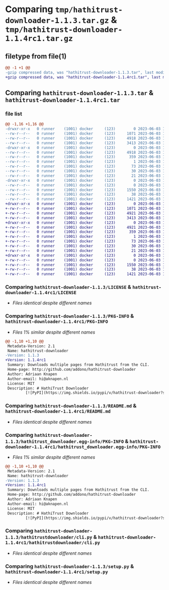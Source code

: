 # Comparing `tmp/hathitrust-downloader-1.1.3.tar.gz` & `tmp/hathitrust-downloader-1.1.4rc1.tar.gz`

## filetype from file(1)

```diff
@@ -1 +1 @@
-gzip compressed data, was "hathitrust-downloader-1.1.3.tar", last modified: Sat Jun  3 10:58:40 2023, max compression
+gzip compressed data, was "hathitrust-downloader-1.1.4rc1.tar", last modified: Sat Jun  3 11:01:39 2023, max compression
```

## Comparing `hathitrust-downloader-1.1.3.tar` & `hathitrust-downloader-1.1.4rc1.tar`

### file list

```diff
@@ -1,16 +1,16 @@
-drwxr-xr-x   0 runner    (1001) docker     (123)        0 2023-06-03 10:58:40.085671 hathitrust-downloader-1.1.3/
--rw-r--r--   0 runner    (1001) docker     (123)     1071 2023-06-03 10:58:29.000000 hathitrust-downloader-1.1.3/LICENSE
--rw-r--r--   0 runner    (1001) docker     (123)     4918 2023-06-03 10:58:40.085671 hathitrust-downloader-1.1.3/PKG-INFO
--rw-r--r--   0 runner    (1001) docker     (123)     3413 2023-06-03 10:58:29.000000 hathitrust-downloader-1.1.3/README.md
-drwxr-xr-x   0 runner    (1001) docker     (123)        0 2023-06-03 10:58:40.085671 hathitrust-downloader-1.1.3/hathitrust_downloader.egg-info/
--rw-r--r--   0 runner    (1001) docker     (123)     4918 2023-06-03 10:58:39.000000 hathitrust-downloader-1.1.3/hathitrust_downloader.egg-info/PKG-INFO
--rw-r--r--   0 runner    (1001) docker     (123)      359 2023-06-03 10:58:40.000000 hathitrust-downloader-1.1.3/hathitrust_downloader.egg-info/SOURCES.txt
--rw-r--r--   0 runner    (1001) docker     (123)        1 2023-06-03 10:58:39.000000 hathitrust-downloader-1.1.3/hathitrust_downloader.egg-info/dependency_links.txt
--rw-r--r--   0 runner    (1001) docker     (123)       73 2023-06-03 10:58:39.000000 hathitrust-downloader-1.1.3/hathitrust_downloader.egg-info/entry_points.txt
--rw-r--r--   0 runner    (1001) docker     (123)       30 2023-06-03 10:58:39.000000 hathitrust-downloader-1.1.3/hathitrust_downloader.egg-info/requires.txt
--rw-r--r--   0 runner    (1001) docker     (123)       21 2023-06-03 10:58:39.000000 hathitrust-downloader-1.1.3/hathitrust_downloader.egg-info/top_level.txt
-drwxr-xr-x   0 runner    (1001) docker     (123)        0 2023-06-03 10:58:40.085671 hathitrust-downloader-1.1.3/hathitrustdownloader/
--rw-r--r--   0 runner    (1001) docker     (123)        0 2023-06-03 10:58:29.000000 hathitrust-downloader-1.1.3/hathitrustdownloader/__init__.py
--rw-r--r--   0 runner    (1001) docker     (123)     1550 2023-06-03 10:58:29.000000 hathitrust-downloader-1.1.3/hathitrustdownloader/cli.py
--rw-r--r--   0 runner    (1001) docker     (123)       38 2023-06-03 10:58:40.085671 hathitrust-downloader-1.1.3/setup.cfg
--rw-r--r--   0 runner    (1001) docker     (123)     1421 2023-06-03 10:58:29.000000 hathitrust-downloader-1.1.3/setup.py
+drwxr-xr-x   0 runner    (1001) docker     (123)        0 2023-06-03 11:01:39.175970 hathitrust-downloader-1.1.4rc1/
+-rw-r--r--   0 runner    (1001) docker     (123)     1071 2023-06-03 11:01:25.000000 hathitrust-downloader-1.1.4rc1/LICENSE
+-rw-r--r--   0 runner    (1001) docker     (123)     4921 2023-06-03 11:01:39.175970 hathitrust-downloader-1.1.4rc1/PKG-INFO
+-rw-r--r--   0 runner    (1001) docker     (123)     3413 2023-06-03 11:01:25.000000 hathitrust-downloader-1.1.4rc1/README.md
+drwxr-xr-x   0 runner    (1001) docker     (123)        0 2023-06-03 11:01:39.175970 hathitrust-downloader-1.1.4rc1/hathitrust_downloader.egg-info/
+-rw-r--r--   0 runner    (1001) docker     (123)     4921 2023-06-03 11:01:38.000000 hathitrust-downloader-1.1.4rc1/hathitrust_downloader.egg-info/PKG-INFO
+-rw-r--r--   0 runner    (1001) docker     (123)      359 2023-06-03 11:01:39.000000 hathitrust-downloader-1.1.4rc1/hathitrust_downloader.egg-info/SOURCES.txt
+-rw-r--r--   0 runner    (1001) docker     (123)        1 2023-06-03 11:01:38.000000 hathitrust-downloader-1.1.4rc1/hathitrust_downloader.egg-info/dependency_links.txt
+-rw-r--r--   0 runner    (1001) docker     (123)       73 2023-06-03 11:01:38.000000 hathitrust-downloader-1.1.4rc1/hathitrust_downloader.egg-info/entry_points.txt
+-rw-r--r--   0 runner    (1001) docker     (123)       30 2023-06-03 11:01:38.000000 hathitrust-downloader-1.1.4rc1/hathitrust_downloader.egg-info/requires.txt
+-rw-r--r--   0 runner    (1001) docker     (123)       21 2023-06-03 11:01:38.000000 hathitrust-downloader-1.1.4rc1/hathitrust_downloader.egg-info/top_level.txt
+drwxr-xr-x   0 runner    (1001) docker     (123)        0 2023-06-03 11:01:39.175970 hathitrust-downloader-1.1.4rc1/hathitrustdownloader/
+-rw-r--r--   0 runner    (1001) docker     (123)        0 2023-06-03 11:01:25.000000 hathitrust-downloader-1.1.4rc1/hathitrustdownloader/__init__.py
+-rw-r--r--   0 runner    (1001) docker     (123)     1550 2023-06-03 11:01:25.000000 hathitrust-downloader-1.1.4rc1/hathitrustdownloader/cli.py
+-rw-r--r--   0 runner    (1001) docker     (123)       38 2023-06-03 11:01:39.175970 hathitrust-downloader-1.1.4rc1/setup.cfg
+-rw-r--r--   0 runner    (1001) docker     (123)     1421 2023-06-03 11:01:25.000000 hathitrust-downloader-1.1.4rc1/setup.py
```

### Comparing `hathitrust-downloader-1.1.3/LICENSE` & `hathitrust-downloader-1.1.4rc1/LICENSE`

 * *Files identical despite different names*

### Comparing `hathitrust-downloader-1.1.3/PKG-INFO` & `hathitrust-downloader-1.1.4rc1/PKG-INFO`

 * *Files 1% similar despite different names*

```diff
@@ -1,10 +1,10 @@
 Metadata-Version: 2.1
 Name: hathitrust-downloader
-Version: 1.1.3
+Version: 1.1.4rc1
 Summary: Downloads multiple pages from Hathitrust from the CLI.
 Home-page: http://github.com/addono/hathitrust-downloader
 Author: Adriaan Knapen
 Author-email: hi@aknapen.nl
 License: MIT
 Description: # HathiTrust Downloader
         [![PyPI](https://img.shields.io/pypi/v/hathitrust-downloader?style=flat-square&logo=pypi)][pypi]
```

### Comparing `hathitrust-downloader-1.1.3/README.md` & `hathitrust-downloader-1.1.4rc1/README.md`

 * *Files identical despite different names*

### Comparing `hathitrust-downloader-1.1.3/hathitrust_downloader.egg-info/PKG-INFO` & `hathitrust-downloader-1.1.4rc1/hathitrust_downloader.egg-info/PKG-INFO`

 * *Files 1% similar despite different names*

```diff
@@ -1,10 +1,10 @@
 Metadata-Version: 2.1
 Name: hathitrust-downloader
-Version: 1.1.3
+Version: 1.1.4rc1
 Summary: Downloads multiple pages from Hathitrust from the CLI.
 Home-page: http://github.com/addono/hathitrust-downloader
 Author: Adriaan Knapen
 Author-email: hi@aknapen.nl
 License: MIT
 Description: # HathiTrust Downloader
         [![PyPI](https://img.shields.io/pypi/v/hathitrust-downloader?style=flat-square&logo=pypi)][pypi]
```

### Comparing `hathitrust-downloader-1.1.3/hathitrustdownloader/cli.py` & `hathitrust-downloader-1.1.4rc1/hathitrustdownloader/cli.py`

 * *Files identical despite different names*

### Comparing `hathitrust-downloader-1.1.3/setup.py` & `hathitrust-downloader-1.1.4rc1/setup.py`

 * *Files identical despite different names*

